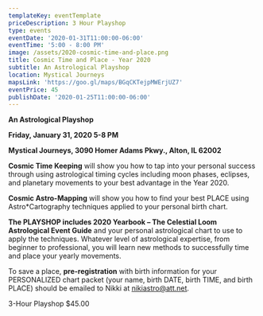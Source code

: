 ```yaml
---
templateKey: eventTemplate
priceDescription: 3 Hour Playshop
type: events
eventDate: '2020-01-31T11:00:00-06:00'
eventTime: '5:00 - 8:00 PM'
image: /assets/2020-cosmic-time-and-place.png
title: Cosmic Time and Place - Year 2020
subtitle: An Astrological Playshop
location: Mystical Journeys
mapsLink: 'https://goo.gl/maps/BGqCKTejpMWErjUZ7'
eventPrice: 45
publishDate: '2020-01-25T11:00:00-06:00'
---
```

**An Astrological Playshop**

**Friday, January 31, 2020   5-8 PM**

**Mystical Journeys, 3090 Homer Adams Pkwy., Alton, IL 62002**

**Cosmic Time Keeping** will show you how to tap into your personal success through using astrological timing cycles including moon phases, eclipses, and planetary movements to your best advantage in the Year 2020.

**Cosmic Astro-Mapping** will show you how to find your best PLACE using Astro*Cartography techniques applied to your personal birth chart.

**The PLAYSHOP includes 2020 Yearbook – The Celestial Loom Astrological Event Guide** and your personal astrological chart to use to apply the techniques.  Whatever level of astrological expertise, from beginner to professional, you will learn new methods to successfully time and place your yearly movements. 

To save a place, **pre-registration** with birth information for your PERSONALIZED chart packet (your name, birth DATE, birth TIME, and birth PLACE) should be emailed to Nikki at nikiastro@att.net.

3-Hour Playshop    $45.00
